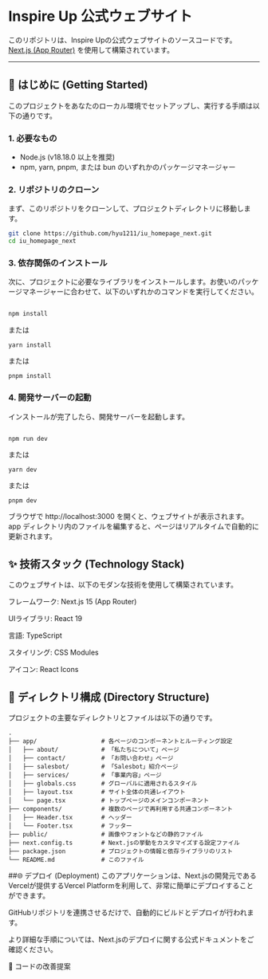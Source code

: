 # Inspire Up 公式ウェブサイト

このリポジトリは、Inspire Upの公式ウェブサイトのソースコードです。 [Next.js (App Router)](https://nextjs.org/docs/app) を使用して構築されています。

---

## 🚀 はじめに (Getting Started)

このプロジェクトをあなたのローカル環境でセットアップし、実行する手順は以下の通りです。

### 1. 必要なもの

* Node.js (v18.18.0 以上を推奨)
* npm, yarn, pnpm, または bun のいずれかのパッケージマネージャー

### 2. リポジトリのクローン

まず、このリポジトリをクローンして、プロジェクトディレクトリに移動します。

```bash
git clone https://github.com/hyu1211/iu_homepage_next.git　　
cd iu_homepage_next
```

### 3. 依存関係のインストール
次に、プロジェクトに必要なライブラリをインストールします。お使いのパッケージマネージャーに合わせて、以下のいずれかのコマンドを実行してください。

```Bash

npm install
```
または

```
yarn install
```

または

```
pnpm install
```
### 4. 開発サーバーの起動
インストールが完了したら、開発サーバーを起動します。

```Bash

npm run dev
```
または
```
yarn dev
```
または
```
pnpm dev
```
ブラウザで http://localhost:3000 を開くと、ウェブサイトが表示されます。 app ディレクトリ内のファイルを編集すると、ページはリアルタイムで自動的に更新されます。

## ✨ 技術スタック (Technology Stack)
このウェブサイトは、以下のモダンな技術を使用して構築されています。

フレームワーク: Next.js 15 (App Router)

UIライブラリ: React 19

言語: TypeScript

スタイリング: CSS Modules

アイコン: React Icons

## 📁 ディレクトリ構成 (Directory Structure)
プロジェクトの主要なディレクトリとファイルは以下の通りです。

```
.
├── app/                  # 各ページのコンポーネントとルーティング設定
│   ├── about/            # 「私たちについて」ページ
│   ├── contact/          # 「お問い合わせ」ページ
│   ├── salesbot/         # 「Salesbot」紹介ページ
│   ├── services/         # 「事業内容」ページ
│   ├── globals.css       # グローバルに適用されるスタイル
│   ├── layout.tsx        # サイト全体の共通レイアウト
│   └── page.tsx          # トップページのメインコンポーネント
├── components/           # 複数のページで再利用する共通コンポーネント
│   ├── Header.tsx        # ヘッダー
│   └── Footer.tsx        # フッター
├── public/               # 画像やフォントなどの静的ファイル
├── next.config.ts        # Next.jsの挙動をカスタマイズする設定ファイル
├── package.json          # プロジェクトの情報と依存ライブラリのリスト
└── README.md             # このファイル
```
##🌐 デプロイ (Deployment)
このアプリケーションは、Next.jsの開発元であるVercelが提供するVercel Platformを利用して、非常に簡単にデプロイすることができます。

GitHubリポジトリを連携させるだけで、自動的にビルドとデプロイが行われます。

より詳細な手順については、Next.jsのデプロイに関する公式ドキュメントをご確認ください。

🔧 コードの改善提案
